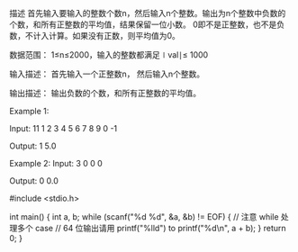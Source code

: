 描述
首先输入要输入的整数个数n，然后输入n个整数。输出为n个整数中负数的个数，和所有正整数的平均值，结果保留一位小数。
0即不是正整数，也不是负数，不计入计算。如果没有正数，则平均值为0。

数据范围： 1≤n≤2000，输入的整数都满足∣val∣≤ 1000

输入描述：
首先输入一个正整数n，
然后输入n个整数。

输出描述：
输出负数的个数，和所有正整数的平均值。

Example 1:

Input:
11 
1 2 3 4 5 6 7 8 9 0 -1

Output:
1 5.0


Example 2:
Input:
3
0 0 0 

Output:
0 0.0




#include <stdio.h>

int main() {
    int a, b;
    while (scanf("%d %d", &a, &b) != EOF) { // 注意 while 处理多个 case
        // 64 位输出请用 printf("%lld") to 
        printf("%d\n", a + b);
    }
    return 0;
}
